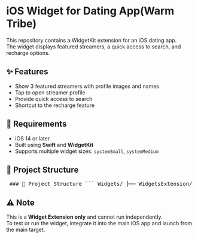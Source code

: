 # iOS Widget for Dating App(Warm Tribe)

This repository contains a WidgetKit extension for an iOS dating app.  
The widget displays featured streamers, a quick access to search, and recharge options.

## ✨ Features

- Show 3 featured streamers with profile images and names  
- Tap to open streamer profile  
- Provide quick access to search  
- Shortcut to the recharge feature  

## 📱 Requirements

- iOS 14 or later  
- Built using **Swift** and **WidgetKit**  
- Supports multiple widget sizes: `systemSmall`, `systemMedium`

## 📂 Project Structure

<pre lang="markdown"> ### 📂 Project Structure ``` Widgets/ ├── WidgetsExtension/ # Widget main target │ ├── Widgets.swift # Widget configuration │ ├── Provider.swift # Timeline provider │ ├── WidgetEntry.swift # Entry & data model │ ├── WidgetView.swift # SwiftUI view layout │ └── Assets.xcassets # Widget assets ├── Shared/ # (Optional) Shared models/utilities ├── App/ # Main app entry point └── README.md ``` </pre>


## ⚠️ Note

This is a **Widget Extension only** and cannot run independently.  
To test or run the widget, integrate it into the main iOS app and launch from the main target.
